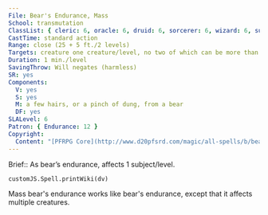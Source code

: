 ```yaml
---
File: Bear's Endurance, Mass
School: transmutation
ClassList: { cleric: 6, oracle: 6, druid: 6, sorcerer: 6, wizard: 6, summoner: 4, magus: 6, shaman: 6, psychic: 6, unchained summoner: 6 }
CastTime: standard action
Range: close (25 + 5 ft./2 levels)
Targets: creature one creature/level, no two of which can be more than 30 ft. apart
Duration: 1 min./level
SavingThrow: Will negates (harmless)
SR: yes
Components:
  V: yes
  S: yes
  M: a few hairs, or a pinch of dung, from a bear
  DF: yes
SLALevel: 6
Patron: { Endurance: 12 }
Copyright:
  Content: "[PFRPG Core](http://www.d20pfsrd.com/magic/all-spells/b/bear-s-endurance)"
---
```

Brief:: As bear’s endurance, affects 1 subject/level.

```dataviewjs
customJS.Spell.printWiki(dv)
```

Mass bear's endurance works like bear's endurance, except that it affects multiple creatures.
